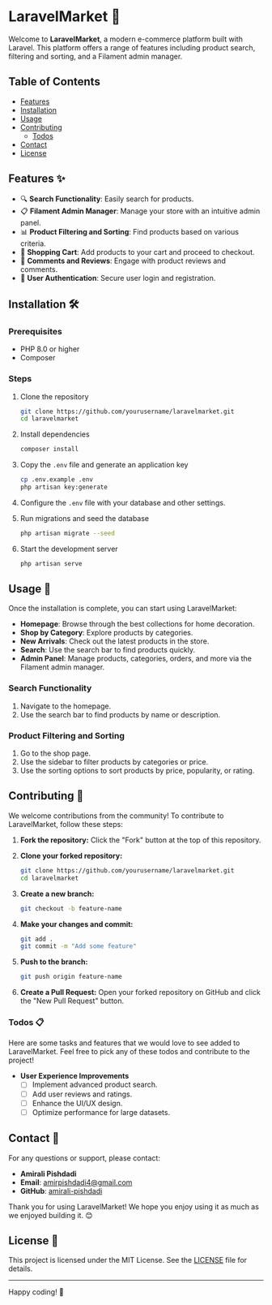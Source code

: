 # LaravelMarket 🛒

Welcome to **LaravelMarket**, a modern e-commerce platform built with Laravel. This platform offers a range of features including product search, filtering and sorting, and a Filament admin manager.

## Table of Contents

- [Features](#features)
- [Installation](#installation)
- [Usage](#usage)
- [Contributing](#contributing)
  - [Todos](#todos)
- [Contact](#contact)
- [License](#license)

## Features ✨

- 🔍 **Search Functionality**: Easily search for products.
- 📋 **Filament Admin Manager**: Manage your store with an intuitive admin panel.
- 📊 **Product Filtering and Sorting**: Find products based on various criteria.
- 🛒 **Shopping Cart**: Add products to your cart and proceed to checkout.
- 💬 **Comments and Reviews**: Engage with product reviews and comments.
- 🔐 **User Authentication**: Secure user login and registration.

## Installation 🛠️

### Prerequisites

- PHP 8.0 or higher
- Composer

### Steps

1. Clone the repository

   ```bash
   git clone https://github.com/yourusername/laravelmarket.git
   cd laravelmarket
   ```

2. Install dependencies

   ```bash
   composer install
   ```

3. Copy the `.env` file and generate an application key

   ```bash
   cp .env.example .env
   php artisan key:generate
   ```

4. Configure the `.env` file with your database and other settings.

5. Run migrations and seed the database

   ```bash
   php artisan migrate --seed
   ```

6. Start the development server

   ```bash
   php artisan serve
   ```

## Usage 🚀

Once the installation is complete, you can start using LaravelMarket:

- **Homepage**: Browse through the best collections for home decoration.
- **Shop by Category**: Explore products by categories.
- **New Arrivals**: Check out the latest products in the store.
- **Search**: Use the search bar to find products quickly.
- **Admin Panel**: Manage products, categories, orders, and more via the Filament admin manager.

### Search Functionality

1. Navigate to the homepage.
2. Use the search bar to find products by name or description.

### Product Filtering and Sorting

1. Go to the shop page.
2. Use the sidebar to filter products by categories or price.
3. Use the sorting options to sort products by price, popularity, or rating.

## Contributing 🤝

We welcome contributions from the community! To contribute to LaravelMarket, follow these steps:

1. **Fork the repository:**
    Click the "Fork" button at the top of this repository.

2. **Clone your forked repository:**
    ```bash
    git clone https://github.com/yourusername/laravelmarket.git
    cd laravelmarket
    ```

3. **Create a new branch:**
    ```bash
    git checkout -b feature-name
    ```

4. **Make your changes and commit:**
    ```bash
    git add .
    git commit -m "Add some feature"
    ```

5. **Push to the branch:**
    ```bash
    git push origin feature-name
    ```

6. **Create a Pull Request:**
    Open your forked repository on GitHub and click the "New Pull Request" button.

### Todos 📋

Here are some tasks and features that we would love to see added to LaravelMarket. Feel free to pick any of these todos and contribute to the project!

- **User Experience Improvements**
  - [ ] Implement advanced product search.
  - [ ] Add user reviews and ratings.
  - [ ] Enhance the UI/UX design.
  - [ ] Optimize performance for large datasets.

## Contact 📧

For any questions or support, please contact:

- **Amirali Pishdadi**
- **Email**: [amirpishdadi4@gmail.com](mailto:amirpishdadi4@gmail.com)
- **GitHub**: [amirali-pishdadi](https://github.com/amirali-pishdadi)

Thank you for using LaravelMarket! We hope you enjoy using it as much as we enjoyed building it. 😊

## License 📜

This project is licensed under the MIT License. See the [LICENSE](LICENSE) file for details.

---

Happy coding! 🎉
